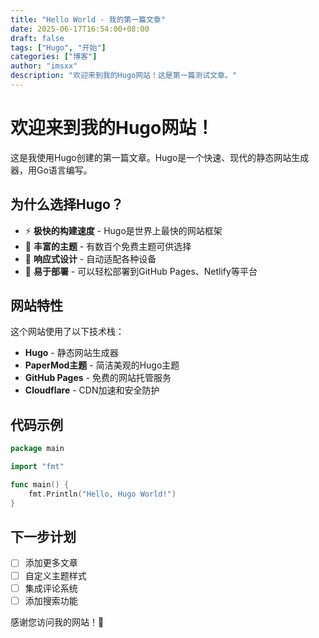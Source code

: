 ```yaml
---
title: "Hello World - 我的第一篇文章"
date: 2025-06-17T16:54:00+08:00
draft: false
tags: ["Hugo", "开始"]
categories: ["博客"]
author: "imsxx"
description: "欢迎来到我的Hugo网站！这是第一篇测试文章。"
---
```


# 欢迎来到我的Hugo网站！

这是我使用Hugo创建的第一篇文章。Hugo是一个快速、现代的静态网站生成器，用Go语言编写。

## 为什么选择Hugo？

- ⚡ **极快的构建速度** - Hugo是世界上最快的网站框架
- 🎨 **丰富的主题** - 有数百个免费主题可供选择
- 📱 **响应式设计** - 自动适配各种设备
- 🔧 **易于部署** - 可以轻松部署到GitHub Pages、Netlify等平台

## 网站特性

这个网站使用了以下技术栈：

- **Hugo** - 静态网站生成器
- **PaperMod主题** - 简洁美观的Hugo主题
- **GitHub Pages** - 免费的网站托管服务
- **Cloudflare** - CDN加速和安全防护

## 代码示例

```go
package main

import "fmt"

func main() {
    fmt.Println("Hello, Hugo World!")
}
```

## 下一步计划

- [ ] 添加更多文章
- [ ] 自定义主题样式
- [ ] 集成评论系统
- [ ] 添加搜索功能

感谢您访问我的网站！🎉